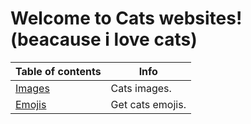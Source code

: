 # Welcome to Cats websites! (beacause i love cats)

 
| Table of contents | Info          |
| ------- | ------------------ |
| [Images](pages/images.html)  | Cats images. |
| [Emojis]()   | Get cats emojis.             |
